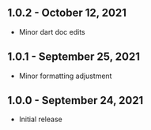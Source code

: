 ## 1.0.2 - October 12, 2021
- Minor dart doc edits

## 1.0.1 - September 25, 2021
- Minor formatting adjustment

## 1.0.0 - September 24, 2021
- Initial release
